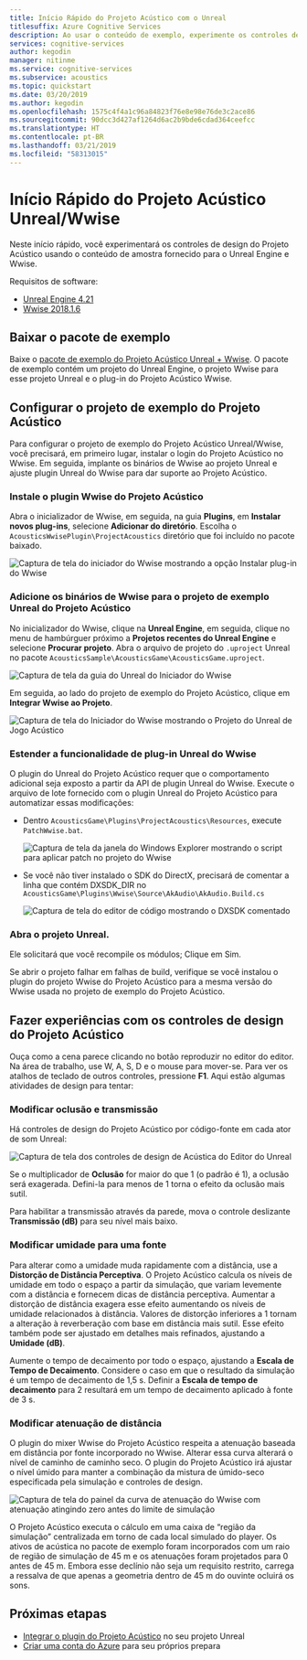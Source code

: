 ```yaml
---
title: Início Rápido do Projeto Acústico com o Unreal
titlesuffix: Azure Cognitive Services
description: Ao usar o conteúdo de exemplo, experimente os controles de design do Projeto Acústico no Unreal e Wwise e implante o Windows Desktop.
services: cognitive-services
author: kegodin
manager: nitinme
ms.service: cognitive-services
ms.subservice: acoustics
ms.topic: quickstart
ms.date: 03/20/2019
ms.author: kegodin
ms.openlocfilehash: 1575c4f4a1c96a84823f76e8e98e76de3c2ace86
ms.sourcegitcommit: 90dcc3d427af1264d6ac2b9bde6cdad364ceefcc
ms.translationtype: HT
ms.contentlocale: pt-BR
ms.lasthandoff: 03/21/2019
ms.locfileid: "58313015"
---
```

# <a name="project-acoustics-unrealwwise-quickstart"></a>Início Rápido do Projeto Acústico Unreal/Wwise
Neste início rápido, você experimentará os controles de design do Projeto Acústico usando o conteúdo de amostra fornecido para o Unreal Engine e Wwise.

Requisitos de software:
* [Unreal Engine 4.21](https://www.unrealengine.com/)
* [Wwise 2018.1.6](https://www.audiokinetic.com/products/wwise/)

## <a name="download-the-sample-package"></a>Baixar o pacote de exemplo
Baixe o [pacote de exemplo do Projeto Acústico Unreal + Wwise](https://www.microsoft.com/download/details.aspx?id=58090). O pacote de exemplo contém um projeto do Unreal Engine, o projeto Wwise para esse projeto Unreal e o plug-in do Projeto Acústico Wwise.

## <a name="set-up-the-project-acoustics-sample-project"></a>Configurar o projeto de exemplo do Projeto Acústico
Para configurar o projeto de exemplo do Projeto Acústico Unreal/Wwise, você precisará, em primeiro lugar, instalar o login do Projeto Acústico no Wwise. Em seguida, implante os binários de Wwise ao projeto Unreal e ajuste plugin Unreal do Wwise para dar suporte ao Projeto Acústico.

### <a name="install-the-project-acoustics-wwise-plugin"></a>Instale o plugin Wwise do Projeto Acústico
Abra o inicializador de Wwise, em seguida, na guia **Plugins**, em **Instalar novos plug-ins**, selecione **Adicionar do diretório**. Escolha o `AcousticsWwisePlugin\ProjectAcoustics` diretório que foi incluído no pacote baixado.

![Captura de tela do iniciador do Wwise mostrando a opção Instalar plug-in do Wwise](media/wwise-install-new-plugin.png)

### <a name="add-wwise-binaries-to-the-project-acoustics-unreal-sample-project"></a>Adicione os binários de Wwise para o projeto de exemplo Unreal do Projeto Acústico
No inicializador do Wwise, clique na **Unreal Engine**, em seguida, clique no menu de hambúrguer próximo a **Projetos recentes do Unreal Engine** e selecione **Procurar projeto**. Abra o arquivo de projeto do `.uproject` Unreal no pacote `AcousticsSample\AcousticsGame\AcousticsGame.uproject`.

![Captura de tela da guia do Unreal do Iniciador do Wwise](media/wwise-unreal-tab.png)

Em seguida, ao lado do projeto de exemplo do Projeto Acústico, clique em **Integrar Wwise ao Projeto**.

![Captura de tela do Iniciador do Wwise mostrando o Projeto do Unreal de Jogo Acústico](media/wwise-acoustics-game-project.png)

### <a name="extend-wwises-unreal-plugin-functionality"></a>Estender a funcionalidade de plug-in Unreal do Wwise
O plugin do Unreal do Projeto Acústico requer que o comportamento adicional seja exposto a partir da API de plugin Unreal do Wwise. Execute o arquivo de lote fornecido com o plugin Unreal do Projeto Acústico para automatizar essas modificações:
* Dentro `AcousticsGame\Plugins\ProjectAcoustics\Resources`, execute `PatchWwise.bat`.

    ![Captura de tela da janela do Windows Explorer mostrando o script para aplicar patch no projeto do Wwise](media/patch-wwise-script.png)

* Se você não tiver instalado o SDK do DirectX, precisará de comentar a linha que contém DXSDK_DIR no `AcousticsGame\Plugins\Wwise\Source\AkAudio\AkAudio.Build.cs`

    ![Captura de tela do editor de código mostrando o DXSDK comentado](media/directx-sdk-comment.png)

### <a name="open-the-unreal-project"></a>Abra o projeto Unreal. 
Ele solicitará que você recompile os módulos; Clique em Sim.

Se abrir o projeto falhar em falhas de build, verifique se você instalou o plugin do projeto Wwise do Projeto Acústico para a mesma versão do Wwise usada no projeto de exemplo do Projeto Acústico.

## <a name="experiment-with-project-acoustics-design-controls"></a>Fazer experiências com os controles de design do Projeto Acústico
Ouça como a cena parece clicando no botão reproduzir no editor do editor. Na área de trabalho, use W, A, S, D e o mouse para mover-se. Para ver os atalhos de teclado de outros controles, pressione **F1**. Aqui estão algumas atividades de design para tentar:

### <a name="modify-occlusion-and-transmission"></a>Modificar oclusão e transmissão
Há controles de design do Projeto Acústico por código-fonte em cada ator de som Unreal:

![Captura de tela dos controles de design de Acústica do Editor do Unreal](media/demo-scene-sound-source-design-controls.png)

Se o multiplicador de **Oclusão** for maior do que 1 (o padrão é 1), a oclusão será exagerada. Defini-la para menos de 1 torna o efeito da oclusão mais sutil.

Para habilitar a transmissão através da parede, mova o controle deslizante **Transmissão (dB)** para seu nível mais baixo. 

### <a name="modify-wetness-for-a-source"></a>Modificar umidade para uma fonte
Para alterar como a umidade muda rapidamente com a distância, use a **Distorção de Distância Perceptiva**. O Projeto Acústico calcula os níveis de umidade em todo o espaço a partir da simulação, que variam levemente com a distância e fornecem dicas de distância perceptiva. Aumentar a distorção de distância exagera esse efeito aumentando os níveis de umidade relacionados à distância. Valores de distorção inferiores a 1 tornam a alteração à reverberação com base em distância mais sutil. Esse efeito também pode ser ajustado em detalhes mais refinados, ajustando a **Umidade (dB)**.

Aumente o tempo de decaimento por todo o espaço, ajustando a **Escala de Tempo de Decaimento**. Considere o caso em que o resultado da simulação é um tempo de decaimento de 1,5 s. Definir a **Escala de tempo de decaimento** para 2 resultará em um tempo de decaimento aplicado à fonte de 3 s.

### <a name="modify-distance-based-attenuation"></a>Modificar atenuação de distância
O plugin do mixer Wwise do Projeto Acústico respeita a atenuação baseada em distância por fonte incorporado no Wwise. Alterar essa curva alterará o nível de caminho de caminho seco. O plugin do Projeto Acústico irá ajustar o nível úmido para manter a combinação da mistura de úmido-seco especificada pela simulação e controles de design.

![Captura de tela do painel da curva de atenuação do Wwise com atenuação atingindo zero antes do limite de simulação](media/demo-sounds-attenuation.png)

O Projeto Acústico executa o cálculo em uma caixa de “região da simulação” centralizada em torno de cada local simulado do player. Os ativos de acústica no pacote de exemplo foram incorporados com um raio de região de simulação de 45 m e os atenuações foram projetados para 0 antes de 45 m. Embora esse declínio não seja um requisito restrito, carrega a ressalva de que apenas a geometria dentro de 45 m do ouvinte ocluirá os sons.

## <a name="next-steps"></a>Próximas etapas
* [Integrar o plugin do Projeto Acústico](unreal-integration.md) no seu projeto Unreal
* [Criar uma conta do Azure](create-azure-account.md) para seu próprios prepara


